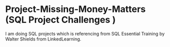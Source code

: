 # Project-Missing-Money-Matters (SQL Project Challenges )
I am doing SQL projects which is referencing from SQL Essential Training by Walter Shields from LinkedLearning.
